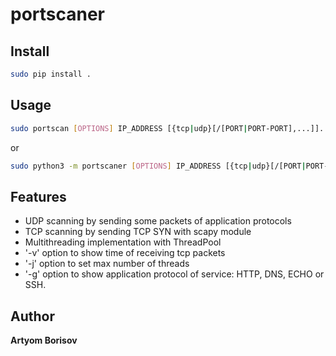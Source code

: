# portscaner

## Install

```sh
sudo pip install .
```

## Usage
```sh
sudo portscan [OPTIONS] IP_ADDRESS [{tcp|udp}[/[PORT|PORT-PORT],...]]...
```
or
```sh
sudo python3 -m portscaner [OPTIONS] IP_ADDRESS [{tcp|udp}[/[PORT|PORT-PORT],...]]...
```

## Features

* UDP scanning by sending some packets of application protocols
* TCP scanning by sending TCP SYN with scapy module
* Multithreading implementation with ThreadPool
* '-v' option to show time of receiving tcp packets
* '-j' option to set max number of threads
* '-g' option to show application protocol of service: HTTP, DNS, ECHO or SSH.
## Author

**Artyom Borisov**
